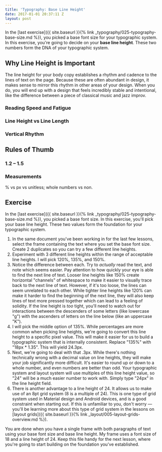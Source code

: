 ```yaml
---
title: 'Typography: Base Line Height'
date: 2017-01-01 20:37:11 Z
layout: post
---
```

In the [last exercise]({{ site.baseurl }}{% link _typography/025-typography-base-size.md %}), you picked a base font size for your typographic system. In this exercise, you're going to decide on your **base line height**. These two numbers form the DNA of your typographic system.

## Why Line Height is Important

The line height for your body copy establishes a rhythm and cadence to the lines of text on the page. Because these are often abundant in design, it makes sense to mirror this rhythm in other areas of your design. When you do, you will end up with a design that feels incredibly stable and intentional, like the difference between a piece of classical music and jazz improv.

### Reading Speed and Fatigue

### Line Height vs Line Length

### Vertical Rhythm

## Rules of Thumb

### 1.2 – 1.5

### Measurements

% vs px vs unitless; whole numbers vs non.

<!--more-->
## Exercise
In the [last exercise]({{ site.baseurl }}{% link _typography/025-typography-base-size.md %}), you picked a base font size. In this exercise, you'll pick your base line height. These two values form the foundation for your typographic system.

1. In the same document you've been working in for the last few lessons, select the frame containing the text where you set the base font size. Create 2 duplicates so you can try a few different line heights.
2. Experiment with 3 different line heights within the range of acceptable line heights. I will pick 120%, 135%, and 150%.
3. Notice the difference between each. Try to *actually* read the text, and note which seems easier. Pay attention to how quickly your eye is able to find the next line of text. Looser line heights like 150% create horizontal "channels" of whitespace to make it easier to visually trace back to the next line of text. However, if it's too loose, the lines can seem unrelated to each other. While tighter line heights like 120% can make it harder to find the beginning of the next line, they will also keep lines of text more pressed together which can lead to a feeling of solidity. If the line height is *too* tight, you'll need to watch out for interactions between the descenders of some letters (like lowercase "g") with the ascenders of letters on the line below (like an uppercase "K").
4. I will pick the middle option of 135%. While percentages are more common when picking line heights, we're going to convert this line height to a specific pixel value. This will make it easier for us to build a typographic system that is internally consistent. Replace "135%" with "18px * 1.35". This will yield 24.3px.
5. Next, we're going to deal with that .3px. While there's nothing technically wrong with a decimal value on line heights, they will make your job significantly more difficult. It's easier to round up or down to a whole number, and even numbers are better than odd. Your typographic system and layout system will use multiples of this line height value, so "24" will be a much easier number to work with. Simply type "24px" in the line height field.
6. There is another advantage to a line height of 24. It allows us to make use of an 8pt grid system (8 is a multiple of 24). This is one type of grid system used in Material design and Android devices, and is a good constraint when starting out. If this is unfamiliar to you, don't worry — you'll be learning more about this type of grid system in the lessons on [layout grids]({{ site.baseurl }}{% link _layout/005-layout-grids-overview.md %}).

You are done when you have a single frame with both paragraphs of text using your base font size and base line height. My frame uses a font size of 18 and a line height of 24. Keep this file handy for the next lesson, where you're going to start building on the foundation you've established.
